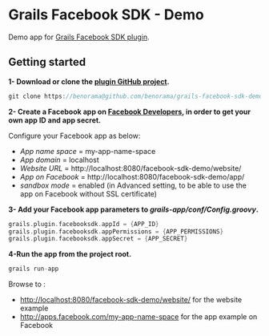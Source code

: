 Grails Facebook SDK - Demo
==========================

Demo app for [Grails Facebook SDK plugin](https://github.com/benorama/grails-facebook-sdk).

## Getting started

**1- Download or clone the [plugin GitHub project](https://github.com/benorama/grails-facebook-sdk-demo).**

```groovy
git clone https://benorama@github.com/benorama/grails-facebook-sdk-demo.git
```

**2- Create a Facebook app on [Facebook Developers](https://developers.facebook.com/apps), in order to get your own app ID and app secret.**

Configure your Facebook app as below:

* *App name space* = my-app-name-space
* *App domain* = localhost
* *Website URL* = http://localhost:8080/facebook-sdk-demo/website/
* *App on Facebook* = http://localhost:8080/facebook-sdk-demo/app/
* *sandbox mode* = enabled (in Advanced setting, to be able to use the app on Facebook without SSL certificate)

**3- Add your Facebook app parameters to _grails-app/conf/Config.groovy_.**

```groovy
grails.plugin.facebooksdk.appId = {APP_ID}
grails.plugin.facebooksdk.appPermissions = {APP_PERMISSIONS}
grails.plugin.facebooksdk.appSecret = {APP_SECRET}
```

**4-Run the app from the project root.** 

```groovy
grails run-app
```

Browse to :

* <http://localhost:8080/facebook-sdk-demo/website/> for the website example
* <http://apps.facebook.com/my-app-name-space> for the app example on Facebook